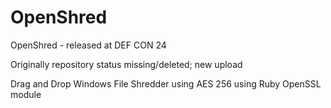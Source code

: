 # OpenShred
OpenShred - released at DEF CON 24

Originally repository status missing/deleted; new upload

Drag and Drop Windows File Shredder using AES 256 using Ruby OpenSSL module
